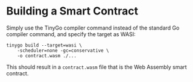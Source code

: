 # Building a Smart Contract

Simply use the TinyGo compiler command instead of the standard Go compiler command, and specify the target as WASI:

```
tinygo build --target=wasi \
    -scheduler=none -gc=conservative \
    -o contract.wasm ./...
```

This should result in a `contract.wasm` file that is the Web Assembly smart contract.
